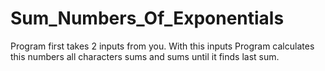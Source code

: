 # Sum_Numbers_Of_Exponentials
Program first takes 2 inputs from you. With this inputs Program calculates this numbers all characters sums and sums until it finds last sum.
